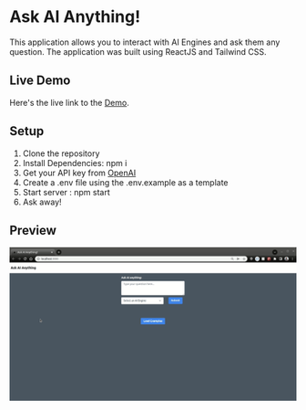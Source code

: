 # Ask AI Anything!

This application allows you to interact with AI Engines and ask them any question. The application was built using ReactJS and Tailwind CSS.

## Live Demo

Here's the live link to the [Demo](https://triv-ai.netlify.app/).

## Setup

1. Clone the repository
2. Install Dependencies: npm i
3. Get your API key from [OpenAI](https://beta.openai.com/signup)
4. Create a .env file using the .env.example as a template
5. Start server : npm start
6. Ask away!

## Preview

![image](https://github.com/vickyruud/fun-with-gpt-3/blob/main/demo/demo1.gif)
